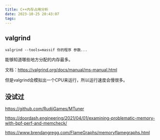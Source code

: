 ```yaml
---
title: C++内存占用分析
date: 2023-10-25 20:43:07
tags:
---
```


## valgrind

`valgrind --tools=massif 你的程序 参数...`

能够知道哪些地方分配的内存最多。

文档：<https://valgrind.org/docs/manual/ms-manual.html>

但是valgrind会模拟出一个CPU来运行，所以运行速度会慢很多。

## 没试过

<https://github.com/RudjiGames/MTuner>

<https://doordash.engineering/2021/04/01/examining-problematic-memory-with-bpf-perf-and-memcheck/>

<https://www.brendangregg.com/FlameGraphs/memoryflamegraphs.html>
